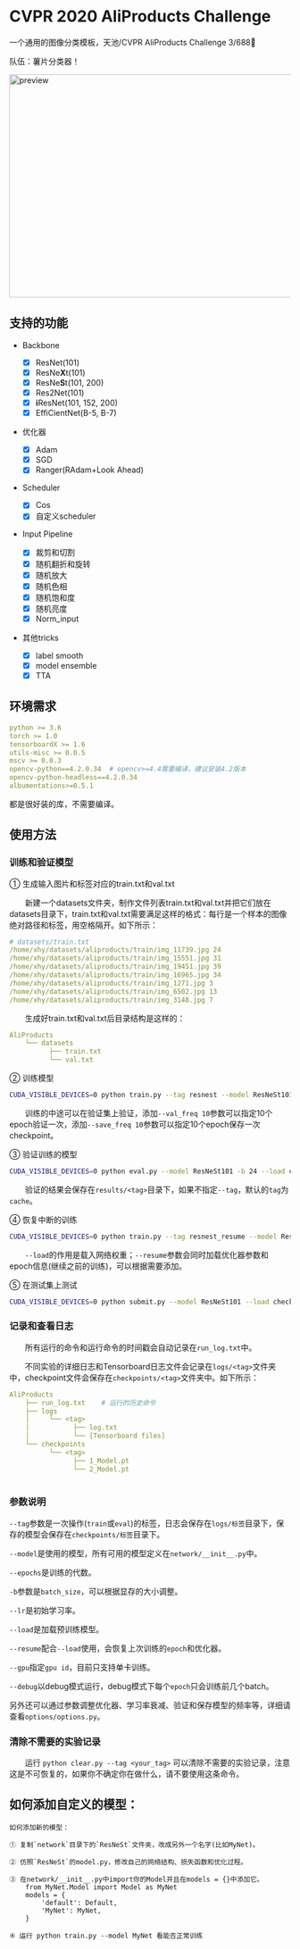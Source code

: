 # CVPR 2020 AliProducts Challenge

一个通用的图像分类模板，天池/CVPR AliProducts Challenge 3/688🍟

队伍：薯片分类器！

<img alt='preview' src='http://www.xyu.ink/wp-content/uploads/2020/06/preview.png' width=600 height=400>

## 支持的功能

- Backbone
  - [x] ResNet(101)
  - [x] ResNe**X**t(101) 
  - [x] ResNe**S**t(101, 200)
  - [x] Res2Net(101)
  - [x] **i**ResNet(101, 152, 200)
  - [x] EffiCientNet(B-5, B-7)
  
- 优化器
  - [x] Adam
  - [x] SGD
  - [x] Ranger(RAdam+Look Ahead)
- Scheduler
  - [x] Cos
  - [x] 自定义scheduler
  
- Input Pipeline
  
  - [x] 裁剪和切割
  - [x] 随机翻折和旋转
  - [x] 随机放大
  - [x] 随机色相
  - [x] 随机饱和度
  - [x] 随机亮度
  - [x] Norm_input

- 其他tricks
  - [x] label smooth
  - [x] model ensemble
  - [x] TTA

## 环境需求

```yaml
python >= 3.6
torch >= 1.0
tensorboardX >= 1.6
utils-misc >= 0.0.5
mscv >= 0.0.3
opencv-python==4.2.0.34  # opencv>=4.4需要编译，建议安装4.2版本
opencv-python-headless==4.2.0.34
albumentations>=0.5.1 
```

都是很好装的库，不需要编译。

## 使用方法

### 训练和验证模型

① 生成输入图片和标签对应的train.txt和val.txt

　　新建一个datasets文件夹，制作文件列表train.txt和val.txt并把它们放在datasets目录下，train.txt和val.txt需要满足这样的格式：每行是一个样本的图像绝对路径和标签，用空格隔开。如下所示：
  
```yml
# datasets/train.txt
/home/xhy/datasets/aliproducts/train/img_11739.jpg 24
/home/xhy/datasets/aliproducts/train/img_15551.jpg 31
/home/xhy/datasets/aliproducts/train/img_19451.jpg 39
/home/xhy/datasets/aliproducts/train/img_16965.jpg 34
/home/xhy/datasets/aliproducts/train/img_1271.jpg 3
/home/xhy/datasets/aliproducts/train/img_6502.jpg 13
/home/xhy/datasets/aliproducts/train/img_3148.jpg 7
```

　　生成好train.txt和val.txt后目录结构是这样的：
  
```yml
AliProducts
    └── datasets
          ├── train.txt      
          └── val.txt    
```

② 训练模型

```bash
CUDA_VISIBLE_DEVICES=0 python train.py --tag resnest --model ResNeSt101 -b 24 --lr 0.0001  # --tag用于区分每次实验，可以是任意字符串
```

　　训练的中途可以在验证集上验证，添加`--val_freq 10`参数可以指定10个epoch验证一次，添加`--save_freq 10`参数可以指定10个epoch保存一次checkpoint。

③ 验证训练的模型

```bash
CUDA_VISIBLE_DEVICES=0 python eval.py --model ResNeSt101 -b 24 --load checkpoints/resnest/20_ResNeSt101.pt
```

　　验证的结果会保存在`results/<tag>`目录下，如果不指定`--tag`，默认的`tag`为`cache`。

④ 恢复中断的训练

```bash
CUDA_VISIBLE_DEVICES=0 python train.py --tag resnest_resume --model ResNeSt101 --epochs 20 -b 24 --lr 0.0001 --load checkpoints/resnest/20_ResNeSt101.pt --resume
```

　　`--load`的作用是载入网络权重；`--resume`参数会同时加载优化器参数和epoch信息(继续之前的训练)，可以根据需要添加。

⑤ 在测试集上测试

```bash
CUDA_VISIBLE_DEVICES=0 python submit.py --model ResNeSt101 --load checkpoints/resnest/20_ResNeSt101.pt
```

### 记录和查看日志

　　所有运行的命令和运行命令的时间戳会自动记录在`run_log.txt`中。

　　不同实验的详细日志和Tensorboard日志文件会记录在`logs/<tag>`文件夹中，checkpoint文件会保存在`checkpoints/<tag>`文件夹中。如下所示：

```yml
AliProducts
    ├── run_log.txt    # 运行的历史命令
    ├── logs
    │     └── <tag>
    │           ├── log.txt  
    │           └── [Tensorboard files]
    └── checkpoints
          └── <tag>
                ├── 1_Model.pt
                └── 2_Model.pt
          
```

### 参数说明

`--tag`参数是一次操作(`train`或`eval`)的标签，日志会保存在`logs/标签`目录下，保存的模型会保存在`checkpoints/标签`目录下。  

`--model`是使用的模型，所有可用的模型定义在`network/__init__.py`中。  

`--epochs`是训练的代数。  

`-b`参数是`batch_size`，可以根据显存的大小调整。  

`--lr`是初始学习率。

`--load`是加载预训练模型。  

`--resume`配合`--load`使用，会恢复上次训练的`epoch`和优化器。  

`--gpu`指定`gpu id`，目前只支持单卡训练。  

`--debug`以debug模式运行，debug模式下每个`epoch`只会训练前几个batch。

另外还可以通过参数调整优化器、学习率衰减、验证和保存模型的频率等，详细请查看`options/options.py`。  


### 清除不需要的实验记录

　　运行 `python clear.py --tag <your_tag>` 可以清除不需要的实验记录，注意这是不可恢复的，如果你不确定你在做什么，请不要使用这条命令。

## 如何添加自定义的模型：

```
如何添加新的模型：

① 复制`network`目录下的`ResNeSt`文件夹，改成另外一个名字(比如MyNet)。

② 仿照`ResNeSt`的model.py，修改自己的网络结构、损失函数和优化过程。

③ 在network/__init__.py中import你的Model并且在models = {}中添加它。
    from MyNet.Model import Model as MyNet
    models = {
        'default': Default,
        'MyNet': MyNet,
    }

④ 运行 python train.py --model MyNet 看能否正常训练
```